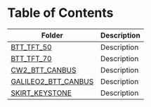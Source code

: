 # Table of Contents

| Folder            | Description    |
|-------------------|----------------|
| [BTT_TFT_50](./BTT_TFT_50)        | Description    |
| [BTT_TFT_70](./BTT_TFT_70)        | Description    |
| [CW2_BTT_CANBUS](./CW2_BTT_CANBUS) | Description    |
| [GALILEO2_BTT_CANBUS](./GALILEO2_BTT_CANBUS) | Description    |
| [SKIRT_KEYSTONE](./SKIRT_KEYSTONE) | Description    |
